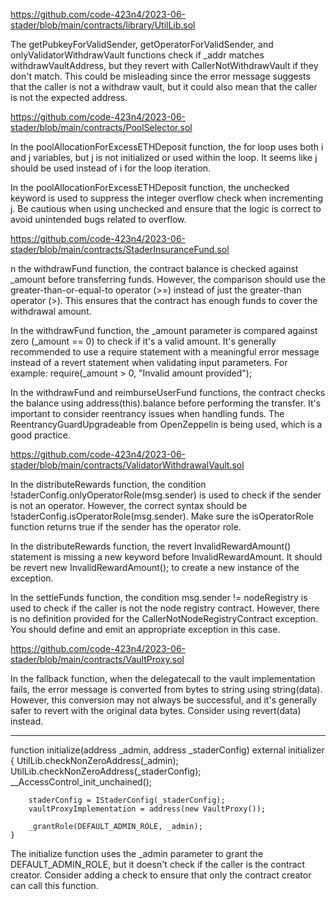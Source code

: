 https://github.com/code-423n4/2023-06-stader/blob/main/contracts/library/UtilLib.sol

The getPubkeyForValidSender, getOperatorForValidSender, and onlyValidatorWithdrawVault functions check if _addr matches withdrawVaultAddress, but they revert with CallerNotWithdrawVault if they don't match. This could be misleading since the error message suggests that the caller is not a withdraw vault, but it could also mean that the caller is not the expected address. 

https://github.com/code-423n4/2023-06-stader/blob/main/contracts/PoolSelector.sol

In the poolAllocationForExcessETHDeposit function, the for loop uses both i and j variables, but j is not initialized or used within the loop. It seems like j should be used instead of i for the loop iteration.

In the poolAllocationForExcessETHDeposit function, the unchecked keyword is used to suppress the integer overflow check when incrementing j. Be cautious when using unchecked and ensure that the logic is correct to avoid unintended bugs related to overflow.

https://github.com/code-423n4/2023-06-stader/blob/main/contracts/StaderInsuranceFund.sol

n the withdrawFund function, the contract balance is checked against _amount before transferring funds. However, the comparison should use the greater-than-or-equal-to operator (>=) instead of just the greater-than operator (>). This ensures that the contract has enough funds to cover the withdrawal amount.

In the withdrawFund function, the _amount parameter is compared against zero (_amount == 0) to check if it's a valid amount. It's generally recommended to use a require statement with a meaningful error message instead of a revert statement when validating input parameters. For example: require(_amount > 0, "Invalid amount provided");

In the withdrawFund and reimburseUserFund functions, the contract checks the balance using address(this).balance before performing the transfer. It's important to consider reentrancy issues when handling funds. The ReentrancyGuardUpgradeable from OpenZeppelin is being used, which is a good practice.

https://github.com/code-423n4/2023-06-stader/blob/main/contracts/ValidatorWithdrawalVault.sol

In the distributeRewards function, the condition !staderConfig.onlyOperatorRole(msg.sender) is used to check if the sender is not an operator. However, the correct syntax should be !staderConfig.isOperatorRole(msg.sender). Make sure the isOperatorRole function returns true if the sender has the operator role.

In the distributeRewards function, the revert InvalidRewardAmount() statement is missing a new keyword before InvalidRewardAmount. It should be revert new InvalidRewardAmount(); to create a new instance of the exception.

In the settleFunds function, the condition msg.sender != nodeRegistry is used to check if the caller is not the node registry contract. However, there is no definition provided for the CallerNotNodeRegistryContract exception. You should define and emit an appropriate exception in this case.

https://github.com/code-423n4/2023-06-stader/blob/main/contracts/VaultProxy.sol

In the fallback function, when the delegatecall to the vault implementation fails, the error message is converted from bytes to string using string(data). However, this conversion may not always be successful, and it's generally safer to revert with the original data bytes. Consider using revert(data) instead.

-----------------------------------------------------------------------------------------------------------------

   function initialize(address _admin, address _staderConfig) external initializer {
        UtilLib.checkNonZeroAddress(_admin);
        UtilLib.checkNonZeroAddress(_staderConfig);
        __AccessControl_init_unchained();

        staderConfig = IStaderConfig(_staderConfig);
        vaultProxyImplementation = address(new VaultProxy());

        _grantRole(DEFAULT_ADMIN_ROLE, _admin);
    }

The initialize function uses the _admin parameter to grant the DEFAULT_ADMIN_ROLE, but it doesn't check if the caller is the contract creator. Consider adding a check to ensure that only the contract creator can call this function.
